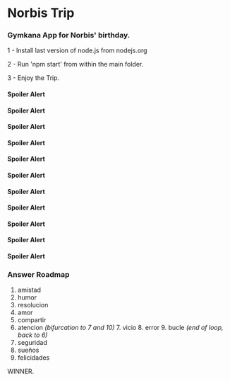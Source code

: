 # Norbis Trip

### Gymkana App for Norbis' birthday.

1 - Install last version of node.js from nodejs.org

2 - Run 'npm start' from within the main folder.

3 - Enjoy the Trip.

#### Spoiler Alert
#### Spoiler Alert
#### Spoiler Alert
#### Spoiler Alert
#### Spoiler Alert
#### Spoiler Alert
#### Spoiler Alert
#### Spoiler Alert
#### Spoiler Alert
#### Spoiler Alert
#### Spoiler Alert


### Answer Roadmap

1.  amistad
2. humor
3. resolucion
4. amor
5. compartir
6. atencion *(bifurcation to 7 and 10)*
    7. vicio
    8. error
    9. bucle *(end of loop, back to 6)*
10. seguridad
11. sueños
12. felicidades

WINNER.